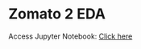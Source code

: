 # Zomato 2 EDA

Access Jupyter Notebook: [Click here](https://github.com/Akhand-p-singh/Python-Project/blob/master/5.%20Zomato%202%20EDA/Zomato%20EDA.ipynb)

